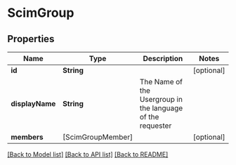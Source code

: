 # ScimGroup

## Properties
Name | Type | Description | Notes
------------ | ------------- | ------------- | -------------
**id** | **String** |  | [optional] 
**displayName** | **String** | The Name of the Usergroup in the language of the requester | 
**members** | [ScimGroupMember] |  | [optional] 

[[Back to Model list]](../README.md#documentation-for-models) [[Back to API list]](../README.md#documentation-for-api-endpoints) [[Back to README]](../README.md)


